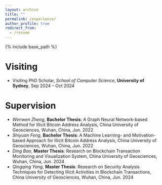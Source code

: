 ```yaml
---
layout: archive
title: ""
permalink: /experience/
author_profile: true
redirect_from:
  - /resume
---
```


{% include base_path %}


# Visiting

* Visiting PhD Scholar, *School of Computer Science*, **University of Sydney**, Sep 2024 – Oct 2024




# Supervision

* *Wenwen Zheng*, **Bachelor Thesis**: A Graph Neural Network-based Method for Illicit Bitcoin Address Analysis, China University of Geosciences, Wuhan, China, Jun. 2022
* *Shiyuan Feng*, **Bachelor Thesis**: A Machine Learning- and Motivation-based Approach for Illicit Bitcoin Address Analysis, China University of Geosciences, Wuhan, China, Jun. 2022
* *Ding Bao*, **Master Thesis**: Research on Blockchain Transaction Monitoring and Visualization System, China University of Geosciences, Wuhan, China, Jun. 2024
* *Qingqing Yang*, **Master Thesis**: Research on Security Analysis Techniques for Detecting Illicit Activities in Blockchain Transactions, China University of Geosciences, Wuhan, China, Jun. 2024
 


<!-- # Intership -->


  
